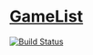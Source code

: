 # [GameList](https://github.com/thulin82/gamelist)
[![Build Status](https://travis-ci.org/thulin82/gamelist.svg?branch=master)](https://travis-ci.org/thulin82/gamelist)
